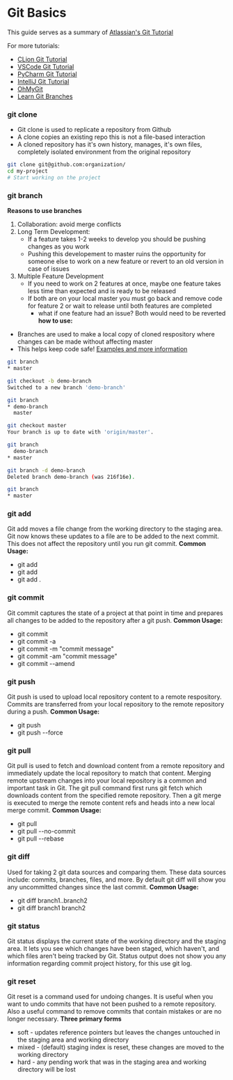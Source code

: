 
# Git Basics

This guide serves as a summary of [Atlassian's Git Tutorial](https://www.atlassian.com/git/glossary#commands)

For more tutorials:
- [CLion Git Tutorial](https://www.jetbrains.com/help/clion/using-git-integration.html)
- [VSCode Git Tutorial](https://code.visualstudio.com/docs/sourcecontrol/intro-to-git)
- [PyCharm Git Tutorial](https://www.jetbrains.com/help/pycharm/using-git-integration.html)
- [IntelliJ Git Tutorial](https://www.jetbrains.com/help/idea/using-git-integration.html)
- [OhMyGit](https://ohmygit.org)
- [Learn Git Branches](https://learngitbranching.js.org)


### git clone
- Git clone is used to replicate a repository from Github
- A clone copies an existing repo this is not a file-based interaction
- A cloned repository has it's own history, manages, it's own files, completely isolated environment from the original repository
``` bash
git clone git@github.com:organization/
cd my-project 
# Start working on the project
```

### git branch
**Reasons to use branches**
1. Collaboration: avoid merge conflicts
2. Long Term Development: 
    - If a feature takes 1-2 weeks to develop you should be pushing changes as you work
    - Pushing this developement to master ruins the opportunity for someone else to work on a new feature or revert to an old version in case of issues
3. Multiple Feature Development 
    - If you need to work on 2 features at once, maybe one feature takes less time than expected and is ready to be released
    - If both are on your local master you must go back and remove code for feature 2 or wait to release until both features are completed
        - what if one feature had an issue? Both would need to be reverted
**how to use:**
- Branches are used to make a local copy of cloned respository where changes can be made without affecting master
- This helps keep code safe!
[Examples and more information](https://www.atlassian.com/git/tutorials/using-branches)
``` bash
git branch
* master

git checkout -b demo-branch
Switched to a new branch 'demo-branch'

git branch 
* demo-branch
  master

git checkout master
Your branch is up to date with 'origin/master'.

git branch
  demo-branch
* master

git branch -d demo-branch
Deleted branch demo-branch (was 216f16e).

git branch
* master
```

### git add
Git add moves a file change from the working directory to the staging area. Git now knows these updates to a file are to be added to the next commit. This does not affect the repository until you run git commit.
**Common Usage:**
- git add <file>
- git add <directory>
- git add . 

### git commit
Git commit captures the state of a project at that point in time and prepares all changes to be added to the repository after a git push.
**Common Usage:**
- git commit
- git commit -a 
- git commit -m "commit message"
- git commit -am "commit message"
- git commit --amend

### git push
Git push is used to upload local repository content to a remote respository. Commits are transferred from your local repository to the remote repository during a push.
**Common Usage:**
- git push <remote> <branch>
- git push <remote> --force

### git pull
Git pull is used to fetch and download content from a remote repository and immediately update the local repository to match that content. Merging remote upstream changes into your local repository is a common and important task in Git. The git pull command first runs git fetch which downloads content from the specified remote repository. Then a git merge is executed to merge the remote content refs and heads into a new local merge commit.
**Common Usage:**
- git pull
- git pull --no-commit <remote>
- git pull --rebase <remote>

### git diff
Used for taking 2 git data sources and comparing them. These data sources include: commits, branches, files, and more. By default git diff will show you any uncommitted changes since the last commit. 
**Common Usage:**
- git diff branch1..branch2
- git diff branch1 branch2 <file name>

### git status
Git status displays the current state of the working directory and the staging area. It lets you see which changes have been staged, which haven't, and which files aren't being tracked by Git. Status output does not show you any information regarding commit project history, for this use git log.

### git reset
Git reset is a command used for undoing changes. It is useful when you want to undo commits that have not been pushed to a remote repository. Also a useful command to remove commits that contain mistakes or are no longer necessary.
**Three primary forms**
- soft - updates reference pointers but leaves the changes untouched in the staging area and working directory
- mixed - (default) staging index is reset, these changes are moved to the working directory
- hard - any pending work that was in the staging area and working directory will be lost

